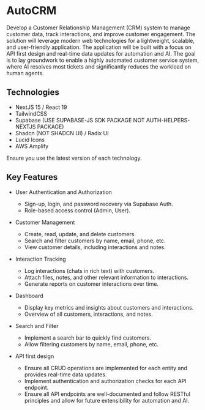 # AutoCRM

Develop a Customer Relationship Management (CRM) system to manage customer data, track interactions, and improve customer engagement. The solution will leverage modern web technologies for a lightweight, scalable, and user-friendly application. The application will be built with a focus on API first design and real-time data updates for automation and AI. The goal is to lay groundwork to enable a highly automated customer service system, where AI resolves most tickets and significantly reduces the workload on human agents.

## Technologies

- NextJS 15 / React 19
- TailwindCSS
- Supabase (USE SUPABASE-JS SDK PACKAGE NOT AUTH-HELPERS-NEXTJS PACKAGE)
- Shadcn (NOT SHADCN UI) / Radix UI
- Lucid Icons
- AWS Amplify

Ensure you use the latest version of each technology.

## Key Features

- User Authentication and Authorization

  - Sign-up, login, and password recovery via Supabase Auth.
  - Role-based access control (Admin, User).

- Customer Management

  - Create, read, update, and delete customers.
  - Search and filter customers by name, email, phone, etc.
  - View customer details, including interactions and notes.

- Interaction Tracking

  - Log interactions (chats in rich text) with customers.
  - Attach files, notes, and other relevant information to interactions.
  - Generate reports on customer interactions over time.

- Dashboard

  - Display key metrics and insights about customers and interactions.
  - Overview of all customers, interactions, and notes.

- Search and Filter

  - Implement a search bar to quickly find customers.
  - Allow filtering customers by name, email, phone, etc.

- API first design

  - Ensure all CRUD operations are implemented for each entity and provides real-time data updates.
  - Implement authentication and authorization checks for each API endpoint.
  - Ensure all API endpoints are well-documented and follow RESTful principles and allow for future extensibility for automation and AI.


